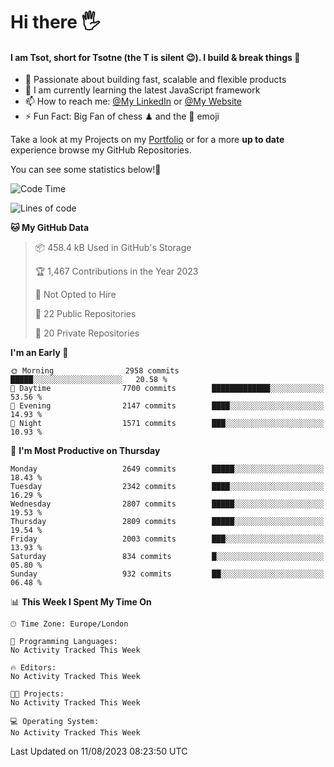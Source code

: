 # Hi there :raised_hand_with_fingers_splayed:
#### I am Tsot, short for Tsotne (the T is silent :wink:). I build & break things :space_invader:
- :telescope: Passionate about building fast, scalable and flexible products
- :seedling: I am currently learning the latest JavaScript framework 
- :mailbox: How to reach me: [@My LinkedIn](https://www.linkedin.com/in/tsotne-gvadzabia/) or [@My Website](https://tsotne.co.uk/contact)
- :zap: Fun Fact: Big Fan of chess ♟ and the 👾 emoji

Take a look at my Projects on my [Portfolio](https://tsotne.co.uk/) or for a more **up to date** experience browse my GitHub Repositories.

You can see some statistics below!:space_invader:
<!--START_SECTION:waka-->
![Code Time](http://img.shields.io/badge/Code%20Time-761%20hrs%202%20mins-blue)

![Lines of code](https://img.shields.io/badge/From%20Hello%20World%20I%27ve%20Written-6.8%20million%20lines%20of%20code-blue)

**🐱 My GitHub Data** 

> 📦 458.4 kB Used in GitHub's Storage 
 > 
> 🏆 1,467 Contributions in the Year 2023
 > 
> 🚫 Not Opted to Hire
 > 
> 📜 22 Public Repositories 
 > 
> 🔑 20 Private Repositories 
 > 
**I'm an Early 🐤** 

```text
🌞 Morning                2958 commits        █████░░░░░░░░░░░░░░░░░░░░   20.58 % 
🌆 Daytime                7700 commits        █████████████░░░░░░░░░░░░   53.56 % 
🌃 Evening                2147 commits        ████░░░░░░░░░░░░░░░░░░░░░   14.93 % 
🌙 Night                  1571 commits        ███░░░░░░░░░░░░░░░░░░░░░░   10.93 % 
```
📅 **I'm Most Productive on Thursday** 

```text
Monday                   2649 commits        █████░░░░░░░░░░░░░░░░░░░░   18.43 % 
Tuesday                  2342 commits        ████░░░░░░░░░░░░░░░░░░░░░   16.29 % 
Wednesday                2807 commits        █████░░░░░░░░░░░░░░░░░░░░   19.53 % 
Thursday                 2809 commits        █████░░░░░░░░░░░░░░░░░░░░   19.54 % 
Friday                   2003 commits        ███░░░░░░░░░░░░░░░░░░░░░░   13.93 % 
Saturday                 834 commits         █░░░░░░░░░░░░░░░░░░░░░░░░   05.80 % 
Sunday                   932 commits         ██░░░░░░░░░░░░░░░░░░░░░░░   06.48 % 
```


📊 **This Week I Spent My Time On** 

```text
🕑︎ Time Zone: Europe/London

💬 Programming Languages: 
No Activity Tracked This Week

🔥 Editors: 
No Activity Tracked This Week

🐱‍💻 Projects: 
No Activity Tracked This Week

💻 Operating System: 
No Activity Tracked This Week
```


 Last Updated on 11/08/2023 08:23:50 UTC
<!--END_SECTION:waka-->
